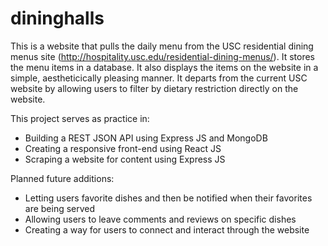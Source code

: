 # dininghalls

This is a website that pulls the daily menu from the USC residential dining menus site (http://hospitality.usc.edu/residential-dining-menus/).  It stores the menu items in a database.  It also displays the items on the website in a simple, aestheticically pleasing manner.  It departs from the current USC website by allowing users to filter by dietary restriction directly on the website.

This project serves as practice in:
- Building a REST JSON API using Express JS and MongoDB
- Creating a responsive front-end using React JS
- Scraping a website for content using Express JS

Planned future additions:
- Letting users favorite dishes and then be notified when their favorites are being served
- Allowing users to leave comments and reviews on specific dishes
- Creating a way for users to connect and interact through the website
